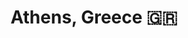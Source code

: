 ---
layout: photos.njk
title: Athens, Greece 🇬🇷
tags:
  - photos
  - roundTheWorld
imageFolder: athens
camera: Fujifilm X100T
copy: First stop on our travels round Greece is the ancient city of Athens.
---